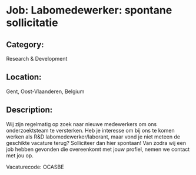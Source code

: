 # Job: Labomedewerker: spontane sollicitatie
## Category: 
Research & Development
## Location: 
Gent, Oost-Vlaanderen, Belgium
## Description:
Wij zijn regelmatig op zoek naar nieuwe medewerkers om ons onderzoektsteam te versterken. 
Heb je interesse om bij ons te komen werken als R&D labomedewerker/laborant, maar vond je niet meteen de geschikte vacature terug? Solliciteer dan hier spontaan! Van zodra wij een job hebben gevonden die overeenkomt met jouw profiel, nemen we contact met jou op.
 
 
Vacaturecode: OCASBE
